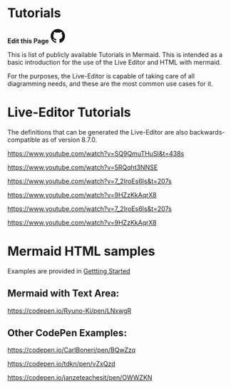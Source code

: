 # Tutorials
**Edit this Page** [![N|Solid](./img/GitHub-Mark-32px.png)](https://github.com/mermaid-js/mermaid/blob/develop/docs/Tutorials.md)

This is  list of publicly available Tutorials in Mermaid. This is intended as a basic introduction for the use of the Live Editor and HTML with mermaid.  

For the purposes, the Live-Editor is capable of taking care of all diagramming needs, and these are the most common use cases for it. 


# Live-Editor Tutorials
The definitions that can be generated the Live-Editor are also backwards-compatible as of version 8.7.0. 

https://www.youtube.com/watch?v=SQ9QmuTHuSI&t=438s

https://www.youtube.com/watch?v=5RQqht3NNSE

https://www.youtube.com/watch?v=7_2IroEs6Is&t=207s

https://www.youtube.com/watch?v=9HZzKkAqrX8

https://www.youtube.com/watch?v=7_2IroEs6Is&t=207s

https://www.youtube.com/watch?v=9HZzKkAqrX8

# Mermaid HTML samples
Examples are provided in [Gettting Started](./docs/n00b-gettingStarted.md)

## Mermaid with Text Area: 

https://codepen.io/Ryuno-Ki/pen/LNxwgR 

## Other CodePen Examples: 
https://codepen.io/CarlBoneri/pen/BQwZzq

https://codepen.io/tdkn/pen/vZxQzd

https://codepen.io/janzeteachesit/pen/OWWZKN
